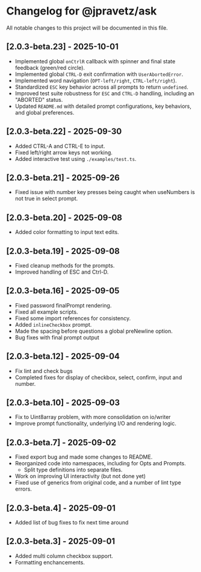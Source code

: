 # Changelog for @jpravetz/ask

All notable changes to this project will be documented in this file.

## [2.0.3-beta.23] - 2025-10-01

- Implemented global `onCtrlR` callback with spinner and final state feedback (green/red circle).
- Implemented global `CTRL-D` exit confirmation with `UserAbortedError`.
- Implemented word navigation (`OPT-left/right`, `CTRL-left/right`).
- Standardized `ESC` key behavior across all prompts to return `undefined`.
- Improved test suite robustness for `ESC` and `CTRL-D` handling, including an "ABORTED" status.
- Updated `README.md` with detailed prompt configurations, key behaviors, and global preferences.

## [2.0.3-beta.22] - 2025-09-30

- Added CTRL-A and CTRL-E to input.
- Fixed left/right arrow keys not working.
- Added interactive test using `./examples/test.ts`.

## [2.0.3-beta.21] - 2025-09-26

- Fixed issue with number key presses being caught when useNumbers is not true in select prompt.

## [2.0.3-beta.20] - 2025-09-08

- Added color formatting to input text edits.

## [2.0.3-beta.19] - 2025-09-08

- Fixed cleanup methods for the prompts.
- Improved handling of ESC and Ctrl-D.

## [2.0.3-beta.16] - 2025-09-05

- Fixed password finalPrompt rendering.
- Fixed all example scripts.
- Fixed some import references for consistency.
- Added `inlineCheckbox` prompt.
- Made the spacing before questions a global preNewline option.
- Bug fixes with final prompt output

## [2.0.3-beta.12] - 2025-09-04

- Fix lint and check bugs
- Completed fixes for display of checkbox, select, confirm, input and number.

## [2.0.3-beta.10] - 2025-09-03

- Fix to Uint8array problem, with more consolidation on io/writer
- Improve prompt functionality, underlying I/O and rendering logic.

## [2.0.3-beta.7] - 2025-09-02

- Fixed export bug and made some changes to README.
- Reorganized code into namespaces, including for Opts and Prompts.
  - Split type definitions into separate files.
- Work on improving UI interactivity (but not done yet)
- Fixed use of generics from original code, and a number of lint type errors.

## [2.0.3-beta.4] - 2025-09-01

- Added list of bug fixes to fix next time around

## [2.0.3-beta.3] - 2025-09-01

- Added multi column checkbox support.
- Formatting enchancements.

